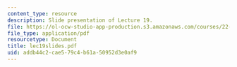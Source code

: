 ```yaml
---
content_type: resource
description: Slide presentation of Lecture 19.
file: https://ol-ocw-studio-app-production.s3.amazonaws.com/courses/22-812j-managing-nuclear-technology-spring-2004/addb44c2cae579c4b61a50952d3e0af9_lec19slides.pdf
file_type: application/pdf
resourcetype: Document
title: lec19slides.pdf
uid: addb44c2-cae5-79c4-b61a-50952d3e0af9
---
```

